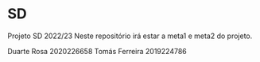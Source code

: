 # SD
Projeto SD 2022/23
Neste repositório irá estar a meta1 e meta2 do projeto.




Duarte Rosa 2020226658
Tomás Ferreira 2019224786
